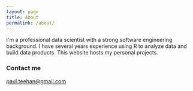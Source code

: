 ```yaml
---
layout: page
title: About
permalink: /about/
---
```


I'm a professional data scientist with a strong software engineering background.  I have several years experience using R to analyze data and build data products.  This website hosts my personal projects.  

### Contact me

[paul.teehan@gmail.com](mailto:paul.teehan@gmail.com)
